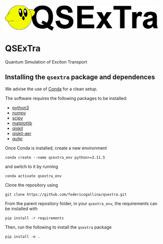 ![Alt text](images/qsextra_logo.png?raw=true "Title")
# QSExTra
Quantum Simulation of Exciton Transport

## Installing the `qsextra` package and dependences
We advise the use of [Conda](https://www.anaconda.com/products/individual) for a clean setup.

The software requires the following packages to be installed:

- [python3](https://www.python.org/)
- [numpy](https://numpy.org/)
- [scipy](https://scipy.org/)
- [matplotlib](https://matplotlib.org/)
- [qiskit](https://qiskit.org/)
- [qiskit-aer](https://qiskit.org/)
- [qutip](https://qutip.org/)

Once Conda is installed, create a new environment
```
conda create --name qsextra_env python>=3.11.5
```
and switch to it by running
```
conda activate qsextra_env
```

Clone the repository using
```
git clone https://github.com/federicogallina/qsextra.git
```

From the parent repository folder, in your `qsextra_env`, the requirements can be installed with
```
pip install -r requirements
```

Then, run the following to install the `qsextra` package
```
pip install -e .
```
